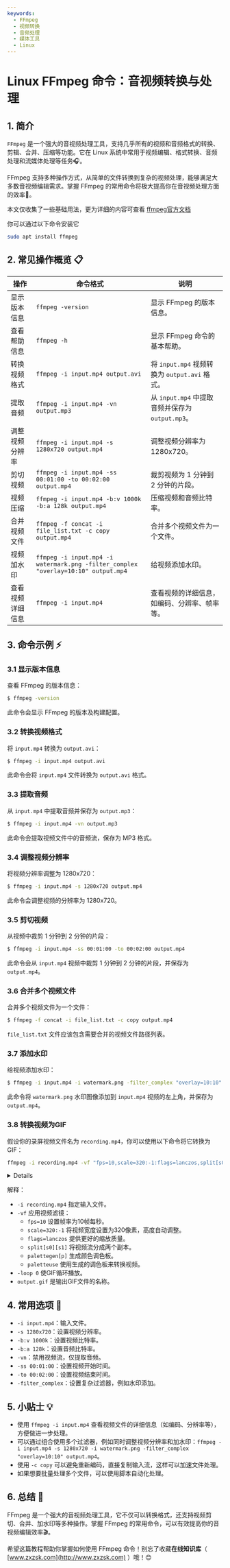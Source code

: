 ```yaml
---
keywords:  
  - FFmpeg  
  - 视频转换  
  - 音频处理  
  - 媒体工具  
  - Linux
---
```


# Linux FFmpeg 命令：音视频转换与处理 

## 1. 简介

`FFmpeg` 是一个强大的音视频处理工具，支持几乎所有的视频和音频格式的转换、剪辑、合并、压缩等功能。它在 Linux 系统中常用于视频编辑、格式转换、音频处理和流媒体处理等任务🎧。

FFmpeg 支持多种操作方式，从简单的文件转换到复杂的视频处理，能够满足大多数音视频编辑需求。掌握 FFmpeg 的常用命令将极大提高你在音视频处理方面的效率🎥。

本文仅收集了一些基础用法，更为详细的内容可查看 [ffmpeg官方文档](https://ffmpeg.org//ffmpeg.html)

你可以通过以下命令安装它
```bash
sudo apt install ffmpeg
```

## 2. 常见操作概览 📋

| 操作                    | 命令格式                               | 说明                                           |
|-------------------------|---------------------------------------|------------------------------------------------|
| 显示版本信息            | `ffmpeg -version`                     | 显示 FFmpeg 的版本信息。                       |
| 查看帮助信息            | `ffmpeg -h`                           | 显示 FFmpeg 命令的基本帮助。                   |
| 转换视频格式            | `ffmpeg -i input.mp4 output.avi`      | 将 `input.mp4` 视频转换为 `output.avi` 格式。  |
| 提取音频                 | `ffmpeg -i input.mp4 -vn output.mp3`  | 从 `input.mp4` 中提取音频并保存为 `output.mp3`。|
| 调整视频分辨率          | `ffmpeg -i input.mp4 -s 1280x720 output.mp4` | 调整视频分辨率为 1280x720。                    |
| 剪切视频                 | `ffmpeg -i input.mp4 -ss 00:01:00 -to 00:02:00 output.mp4` | 裁剪视频为 1 分钟到 2 分钟的片段。              |
| 视频压缩                 | `ffmpeg -i input.mp4 -b:v 1000k -b:a 128k output.mp4` | 压缩视频和音频比特率。                          |
| 合并视频文件             | `ffmpeg -f concat -i file_list.txt -c copy output.mp4` | 合并多个视频文件为一个文件。                    |
| 视频加水印               | `ffmpeg -i input.mp4 -i watermark.png -filter_complex "overlay=10:10" output.mp4` | 给视频添加水印。                                |
| 查看视频详细信息         | `ffmpeg -i input.mp4`                 | 查看视频的详细信息，如编码、分辨率、帧率等。    |

## 3. 命令示例 ⚡

### 3.1 显示版本信息

查看 FFmpeg 的版本信息：

```bash
$ ffmpeg -version
```

此命令会显示 FFmpeg 的版本及构建配置。

### 3.2 转换视频格式

将 `input.mp4` 转换为 `output.avi`：

```bash
$ ffmpeg -i input.mp4 output.avi
```

此命令会将 `input.mp4` 文件转换为 `output.avi` 格式。

### 3.3 提取音频

从 `input.mp4` 中提取音频并保存为 `output.mp3`：

```bash
$ ffmpeg -i input.mp4 -vn output.mp3
```

此命令会提取视频文件中的音频流，保存为 MP3 格式。

### 3.4 调整视频分辨率

将视频分辨率调整为 1280x720：

```bash
$ ffmpeg -i input.mp4 -s 1280x720 output.mp4
```

此命令会调整视频的分辨率为 1280x720。

### 3.5 剪切视频

从视频中裁剪 1 分钟到 2 分钟的片段：

```bash
$ ffmpeg -i input.mp4 -ss 00:01:00 -to 00:02:00 output.mp4
```

此命令会从 `input.mp4` 视频中裁剪 1 分钟到 2 分钟的片段，并保存为 `output.mp4`。

### 3.6 合并多个视频文件

合并多个视频文件为一个文件：

```bash
$ ffmpeg -f concat -i file_list.txt -c copy output.mp4
```

`file_list.txt` 文件应该包含需要合并的视频文件路径列表。

### 3.7 添加水印

给视频添加水印：

```bash
$ ffmpeg -i input.mp4 -i watermark.png -filter_complex "overlay=10:10" output.mp4
```

此命令将 `watermark.png` 水印图像添加到 `input.mp4` 视频的左上角，并保存为 `output.mp4`。

### 3.8 转换视频为GIF

假设你的录屏视频文件名为 `recording.mp4`，你可以使用以下命令将它转换为GIF：

```bash
ffmpeg -i recording.mp4 -vf "fps=10,scale=320:-1:flags=lanczos,split[s0][s1];[s0]palettegen[p];[s1][p]paletteuse" -loop 0 output.gif
```

<details>
这个FFmpeg命令用于将一个视频文件转换为GIF格式。以下是对每个参数的详细解释：

#### 基本参数

- **`-i recording.mp4`**：
  - 指定输入文件。这里是 `recording.mp4`，FFmpeg将从这个文件读取视频数据。

- **`-vf`**：
  - 这个参数用于应用视频滤镜（video filters）。以下是这个滤镜链中的各个部分的解释：

#### 视频滤镜 (`-vf`)

1. **fps=10**：
   - 设置输出视频的帧率为每秒10帧。这意味着每秒将有10个图像帧被转换为GIF格式。较低的帧率可以减小文件大小，但也可能使动画看起来不那么流畅。

2. **scale=320:-1:flags=lanczos**：
   - `scale` 滤镜用于改变视频的分辨率。
     - `320:-1`：将视频的宽度设置为320像素，高度自动调整以保持纵横比。
     - `flags=lanczos`：使用Lanczos缩放算法，该算法在缩放图像时提供较好的质量。

3. **split[s0][s1]**：
   - `split` 滤镜将视频流分成两个副本，分别标记为 `[s0]` 和 `[s1]`。这是为了后续的滤镜处理准备的。

4. **[s0]palettegen[p]**：
   - `palettegen` 滤镜用于从 `[s0]` 流中生成一个调色板 `[p]`。GIF格式只支持最多256色，所以需要生成一个最适合视频的调色板。

5. **[s1][p]paletteuse**：
   - `paletteuse` 滤镜使用前面生成的调色板 `[p]` 来将 `[s1]` 流中的帧转换为GIF格式。

#### 其他参数

- **`-loop 0`**：
  - 设置GIF动画循环播放。`0` 表示无限循环。

- **`output.gif`**：
  - 指定输出文件的名称，这里是 `output.gif`。

#### 总结

这个命令的作用是：
- 从 `recording.mp4` 读取视频。
- 将帧率调整为10帧每秒。
- 调整视频尺寸为宽320像素，高度自动调整。
- 生成一个适合GIF的颜色调色板。
- 使用这个调色板将视频转换为GIF格式，并设置为无限循环播放。

通过这些参数，FFmpeg可以将一个视频文件转换为适合网络分享或展示的GIF动画，平衡了文件大小和动画的流畅性。注意，GIF格式文件通常会比原始视频大得多，因此在设置这些参数时需要考虑文件大小和质量之间的平衡。
</details>

解释：
- `-i recording.mp4` 指定输入文件。
- `-vf` 应用视频滤镜：
    - `fps=10` 设置帧率为10帧每秒。
    - `scale=320:-1` 将视频宽度设置为320像素，高度自动调整。
    - `flags=lanczos` 提供更好的缩放质量。
    - `split[s0][s1]` 将视频流分成两个副本。
    - `palettegen[p]` 生成颜色调色板。
    - `paletteuse` 使用生成的调色板来转换视频。
- `-loop 0` 使GIF循环播放。
- `output.gif` 是输出GIF文件的名称。

## 4. 常用选项 📝

- `-i input.mp4`：输入文件。
- `-s 1280x720`：设置视频分辨率。
- `-b:v 1000k`：设置视频比特率。
- `-b:a 128k`：设置音频比特率。
- `-vn`：禁用视频流，仅提取音频。
- `-ss 00:01:00`：设置视频开始时间。
- `-to 00:02:00`：设置视频结束时间。
- `-filter_complex`：设置复杂过滤器，例如水印添加。

## 5. 小贴士 💡

- 使用 `ffmpeg -i input.mp4` 查看视频文件的详细信息（如编码、分辨率等），方便做进一步处理。
- 可以通过组合使用多个过滤器，例如同时调整视频分辨率和加水印：`ffmpeg -i input.mp4 -s 1280x720 -i watermark.png -filter_complex "overlay=10:10" output.mp4`。
- 使用 `-c copy` 可以避免重新编码，直接复制输入流，这样可以加速文件处理。
- 如果想要批量处理多个文件，可以使用脚本自动化处理。

## 6. 总结 🎯

FFmpeg 是一个强大的音视频处理工具，它不仅可以转换格式，还支持视频剪切、合并、加水印等多种操作。掌握 FFmpeg 的常用命令，可以有效提高你的音视频编辑效率🎬。

希望这篇教程帮助你掌握如何使用 FFmpeg 命令！别忘了收藏**在线知识库**（ [www.zxzsk.com](http://www.zxzsk.com) ）哦！😊

